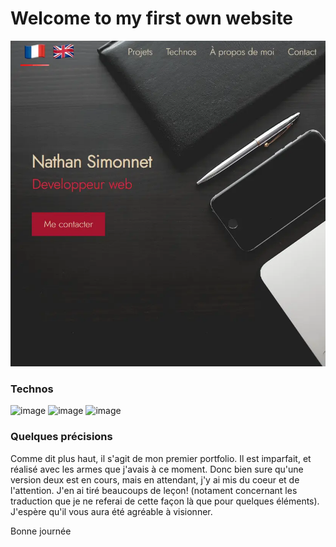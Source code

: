 # Welcome to my first own website

![Visuel du site](portfolio-doc/app/my_portfilio.webp)

### Technos
![image](https://img.shields.io/badge/HTML5-E34F26?style=for-the-badge&logo=html5&logoColor=white)
![image](https://img.shields.io/badge/CSS3-1572B6?style=for-the-badge&logo=css3&logoColor=white)
![image](https://img.shields.io/badge/JavaScript-323330?style=for-the-badge&logo=javascript&logoColor=F7DF1E)

### Quelques précisions
Comme dit plus haut, il s'agit de mon premier portfolio.
Il est imparfait, et réalisé avec les armes que j'avais à ce moment. 
Donc bien sure qu'une version deux est en cours, mais en attendant, j'y ai mis du coeur et de l'attention.
J'en ai tiré beaucoups de leçon! (notament concernant les traduction que je ne referai de cette façon là que pour quelques éléments).
J'espère qu'il vous aura été agréable à visionner.

Bonne journée

